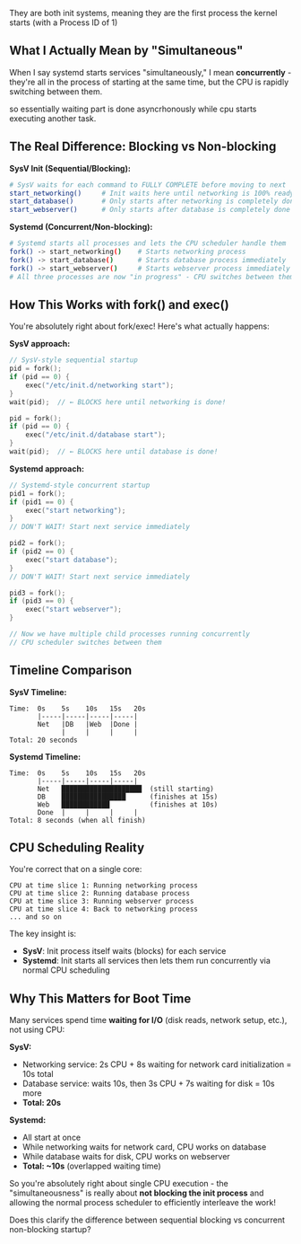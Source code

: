 They are both init systems, meaning they are the first process the kernel starts (with a Process ID of 1)

## What I Actually Mean by "Simultaneous"

When I say systemd starts services "simultaneously," I mean **concurrently** - they're all in the process of starting at the same time, but the CPU is rapidly switching between them.

so essentially waiting part is done asyncrhonously while cpu starts executing another task. 

## The Real Difference: Blocking vs Non-blocking

**SysV Init (Sequential/Blocking):**
```bash
# SysV waits for each command to FULLY COMPLETE before moving to next
start_networking()     # Init waits here until networking is 100% ready
start_database()       # Only starts after networking is completely done  
start_webserver()      # Only starts after database is completely done
```

**Systemd (Concurrent/Non-blocking):**
```bash
# Systemd starts all processes and lets the CPU scheduler handle them
fork() -> start_networking()    # Starts networking process
fork() -> start_database()      # Starts database process immediately  
fork() -> start_webserver()     # Starts webserver process immediately
# All three processes are now "in progress" - CPU switches between them
```

## How This Works with fork() and exec()

You're absolutely right about fork/exec! Here's what actually happens:

**SysV approach:**
```c
// SysV-style sequential startup
pid = fork();
if (pid == 0) {
    exec("/etc/init.d/networking start");
}
wait(pid);  // ← BLOCKS here until networking is done!

pid = fork(); 
if (pid == 0) {
    exec("/etc/init.d/database start");
}
wait(pid);  // ← BLOCKS here until database is done!
```

**Systemd approach:**
```c
// Systemd-style concurrent startup
pid1 = fork();
if (pid1 == 0) {
    exec("start networking");
}
// DON'T WAIT! Start next service immediately

pid2 = fork();
if (pid2 == 0) {
    exec("start database");
}
// DON'T WAIT! Start next service immediately

pid3 = fork();
if (pid3 == 0) {
    exec("start webserver");
}

// Now we have multiple child processes running concurrently
// CPU scheduler switches between them
```

## Timeline Comparison

**SysV Timeline:**
```
Time:  0s    5s    10s   15s   20s
       |-----|-----|-----|-----|
       Net   |DB   |Web  |Done |
             |     |     |     |
Total: 20 seconds
```

**Systemd Timeline:**
```
Time:  0s    5s    10s   15s   20s
       |-----|-----|-----|-----|
       Net   ████████████████████  (still starting)
       DB    ████████████████      (finishes at 15s)  
       Web   ████████████          (finishes at 10s)
       Done  |     |     |     |
Total: 8 seconds (when all finish)
```

## CPU Scheduling Reality

You're correct that on a single core:
```
CPU at time slice 1: Running networking process
CPU at time slice 2: Running database process  
CPU at time slice 3: Running webserver process
CPU at time slice 4: Back to networking process
... and so on
```

The key insight is:
- **SysV**: Init process itself waits (blocks) for each service
- **Systemd**: Init starts all services then lets them run concurrently via normal CPU scheduling

## Why This Matters for Boot Time

Many services spend time **waiting for I/O** (disk reads, network setup, etc.), not using CPU:

**SysV:**
- Networking service: 2s CPU + 8s waiting for network card initialization = 10s total
- Database service: waits 10s, then 3s CPU + 7s waiting for disk = 10s more  
- **Total: 20s**

**Systemd:**
- All start at once
- While networking waits for network card, CPU works on database
- While database waits for disk, CPU works on webserver
- **Total: ~10s** (overlapped waiting time)

So you're absolutely right about single CPU execution - the "simultaneousness" is really about **not blocking the init process** and allowing the normal process scheduler to efficiently interleave the work!

Does this clarify the difference between sequential blocking vs concurrent non-blocking startup?

